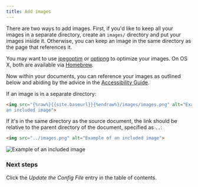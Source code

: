 ```yaml
---
title: Add images
---
```

There are two ways to add images. First, if you'd like to keep all your images
in a separate directory, create an `images/` directory and put your images inside it.
Otherwise, you can keep an image in the same directory as the page that
references it.

You may want to use [jpegoptim](https://github.com/tjko/jpegoptim) or
[optipng](http://optipng.sourceforge.net/) to optimize your images. On OS X,
both are available via [Homebrew](http://brew.sh/).

Now within your documents, you can reference your images as outlined below and abiding by
the advice in the [Accessibility
Guide](https://pages.18f.gov/accessibility/images/).

If an image is in a separate directory:

```html
<img src="{%raw%}{{site.baseurl}}{%endraw%}/images/images.png" alt="Example of
an included image">
```

If it's in the same directory as the source document, the link should be
relative to the parent directory of the document, specified as `..`:

```html
<img src="../images.png" alt="Example of an included image">
```

<img src="../images.png" alt="Example of an included image">

### Next steps

Click the _Update the Config File_ entry in the table of contents.
